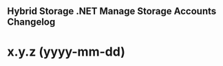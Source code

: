 ## Hybrid Storage .NET Manage Storage Accounts Changelog

<a name="x.y.z"></a>
# x.y.z (yyyy-mm-dd)
